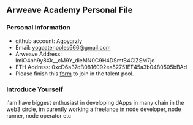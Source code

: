 ## Arweave Academy Personal File

### Personal information

- github account: Agoygrzly
- Email: yogaatenpoles666@gmail.com
- Arweave Address: lmiO4nh9y8Xk__cM9Y_dieMN0C9H4DSmtB4ClZSM7jo
- ETH Address: 0xcD6a37dB0816092ea52751EF45a3b0480505bBAd
- Please finish this [form](https://docs.google.com/forms/d/e/1FAIpQLSfWA5fIIcBgmRppm3jNz5vmf9Mai_QMVil-2pO4r7YKn_Zhtw/viewform?usp=sf_link) to join in the talent pool.

### Introduce Yourself
 i'am have biggest enthusiast in developing dApps in many chain in the web3 circle, im curently working a freelance in node developer, node runner, node operator etc
